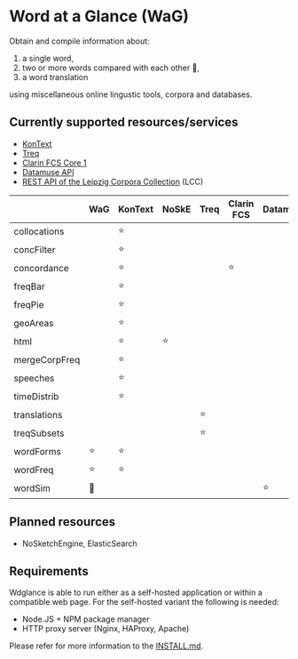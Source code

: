 # Word at a Glance (WaG)

Obtain and compile information about:

1) a single word,
2) two or more words compared with each other :construction:,
3) a word translation

using miscellaneous online lingustic tools, corpora and databases.

## Currently supported resources/services

 - [KonText](https://github.com/czcorpus/kontext)
 - [Treq](https://treq.korpus.cz/)
 - [Clarin FCS Core 1](https://www.clarin.eu/content/federated-content-search-clarin-fcs)
 - [Datamuse API](https://www.datamuse.com/)
 - [REST API of the Leipzig Corpora Collection](http://api.corpora.uni-leipzig.de/ws/swagger-ui.html) (LCC)

|               | WaG       | KonText | NoSkE  | Treq   | Clarin FCS | Datamuse   | ElasticSearch | LCC   |
----------------|-----------|---------|--------|--------|------------|------------|-------------|---------|
| collocations  |           | :star:  |        |        |            |            |             | :star:  |
| concFilter    |           | :star:  |        |        |            |            |             |         |
| concordance   |           | :star:  |        |        | :star:     |            |             | :construction: |
| freqBar       |           | :star:  |        |        |            |            |             |         |
| freqPie       |           | :star:  |        |        |            |            |             |         |
| geoAreas      |           | :star:  |        |        |            |            |             |         |
| html          |           | :star:  | :star: |        |            |            |             |         |
| mergeCorpFreq |           | :star:  |        |        |            |            |             |         |
| speeches      |           | :star:  |        |        |            |            |             |         |
| timeDistrib   |           | :star:  |        |        |            |            |             |         |
| translations  |           |         |        | :star: |            |            |             |         |
| treqSubsets   |           |         |        | :star: |            |            |             |         |
| wordForms     | :star:    | :star:  |        |        |            |            |             |         |
| wordFreq      | :star:    | :star:  |        |        |            |            |             |         |
| wordSim       | :construction: |    |        |        |            |  :star:    |             | :star: | 

## Planned resources

  - NoSketchEngine, ElasticSearch

## Requirements

Wdglance is able to run either as a self-hosted application or within a compatible web page.
For the self-hosted variant the following is needed:

- Node.JS + NPM package manager
- HTTP proxy server (Nginx, HAProxy, Apache)

Please refer for more information to the [INSTALL.md](./INSTALL.md).
